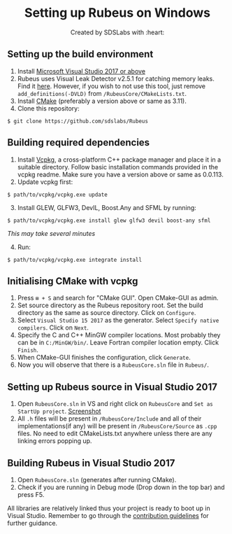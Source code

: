 <p>
<h1 align=center><strong>Setting up Rubeus on Windows</strong></h1>
<p/>

<p align=center>
Created by SDSLabs with :heart:
</p>

## Setting up the build environment
1. Install [Microsoft Visual Studio 2017 or above](https://www.visualstudio.com/)
2. Rubeus uses Visual Leak Detector v2.5.1 for catching memory leaks. Find it [here](https://github.com/KindDragon/vld/releases/tag/v2.5.1). However, if you wish to not use this tool, just remove `add_definitions(-DVLD)` from `/RubeusCore/CMakeLists.txt`.
3. Install [CMake](https://cmake.org/) (preferably a version above or same as 3.11).
4. Clone this repository:
```shell
$ git clone https://github.com/sdslabs/Rubeus
```

## Building required dependencies
1. Install [Vcpkg](https://github.com/Microsoft/vcpkg), a cross-platform C++ package manager and place it in a suitable directory. Follow basic installation commands provided in the vcpkg readme. Make sure you have a version above or same as 0.0.113.
2. Update vcpkg first:
```shell
$ path/to/vcpkg/vcpkg.exe update
```

3. Install GLEW, GLFW3, DevIL, Boost.Any and SFML by running:
```shell
$ path/to/vcpkg/vcpkg.exe install glew glfw3 devil boost-any sfml
```
*This may take several minutes*

4. Run:
```shell
$ path/to/vcpkg/vcpkg.exe integrate install
```

## Initialising CMake with vcpkg
1. Press `⊞ + S` and search for "CMake GUI". Open CMake-GUI as admin.
2. Set source directory as the Rubeus repository root. Set the build directory as the same as source directory. Click on `Configure`.
3. Select `Visual Studio 15 2017` as the generator. Select `Specify native compilers`. Click on `Next`.
4. Specify the C and C++ MinGW compiler locations. Most probably they can be in `C:/MinGW/bin/`. Leave Fortran compiler location empty. Click `Finish`.
5. When CMake-GUI finishes the configuration, click `Generate`.
5. Now you will observe that there is a `RubeusCore.sln` file in `Rubeus/`.

## Setting up Rubeus source in Visual Studio 2017
1. Open `RubeusCore.sln` in VS and right click on `RubeusCore` and `Set as StartUp project`. [Screenshot](https://imgur.com/a/xadxwsG)
2. All `.h` files will be present in `/RubeusCore/Include` and all of their implementations(if any) will be present in `/RubeusCore/Source` as `.cpp` files. No need to edit CMakeLists.txt anywhere unless there are any linking errors popping up.

## Building Rubeus in Visual Studio 2017
1. Open `RubeusCore.sln` (generates after running CMake).
2. Check if you are running in Debug mode (Drop down in the top bar) and press F5.

All libraries are relatively linked thus your project is ready to boot up in Visual Studio. Remember to go through the [contribution guidelines](CONTRIBUTING.md) for further guidance.
